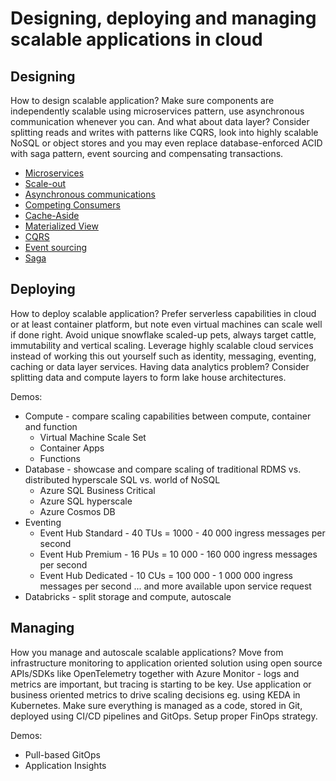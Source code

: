 # Designing, deploying and managing scalable applications in cloud

## Designing
How to design scalable application? Make sure components are independently scalable using microservices pattern, use asynchronous communication whenever you can. And what about data layer? Consider splitting reads and writes with patterns like CQRS, look into highly scalable NoSQL or object stores and you may even replace database-enforced ACID with saga pattern, event sourcing and compensating transactions.

- [Microservices](https://learn.microsoft.com/en-us/azure/architecture/guide/architecture-styles/microservices)
- [Scale-out](https://learn.microsoft.com/en-us/azure/architecture/guide/design-principles/scale-out)
- [Asynchronous communications](https://learn.microsoft.com/en-us/azure/architecture/patterns/async-request-reply)
- [Competing Consumers](https://learn.microsoft.com/en-us/azure/architecture/patterns/competing-consumers)
- [Cache-Aside](https://learn.microsoft.com/en-us/azure/architecture/patterns/cache-aside)
- [Materialized View](https://learn.microsoft.com/en-us/azure/architecture/patterns/materialized-view)
- [CQRS](https://learn.microsoft.com/en-us/azure/architecture/patterns/cqrs)
- [Event sourcing](https://learn.microsoft.com/en-us/azure/architecture/patterns/event-sourcing)
- [Saga](https://learn.microsoft.com/en-us/azure/architecture/reference-architectures/saga/saga)

## Deploying
How to deploy scalable application? Prefer serverless capabilities in cloud or at least container platform, but note even virtual machines can scale well if done right. Avoid unique snowflake scaled-up pets, always target cattle, immutability and vertical scaling. Leverage highly scalable cloud services instead of working this out yourself such as identity, messaging, eventing, caching or data layer services. Having data analytics problem? Consider splitting data and compute layers to form lake house architectures.

Demos:
- Compute - compare scaling capabilities between compute, container and function
  - Virtual Machine Scale Set
  - Container Apps
  - Functions
- Database - showcase and compare scaling of traditional RDMS vs. distributed hyperscale SQL vs. world of NoSQL
  - Azure SQL Business Critical
  - Azure SQL hyperscale
  - Azure Cosmos DB
- Eventing
  - Event Hub Standard - 40 TUs = 1000 - 40 000 ingress messages per second
  - Event Hub Premium - 16 PUs = 10 000 - 160 000 ingress messages per second
  - Event Hub Dedicated - 10 CUs = 100 000 - 1 000 000 ingress messages per second ... and more available upon service request
- Databricks - split storage and compute, autoscale

## Managing
How you manage and autoscale scalable applications? Move from infrastructure monitoring to application oriented solution using open source APIs/SDKs like OpenTelemetry together with Azure Monitor - logs and metrics are important, but tracing is starting to be key. Use application or business oriented metrics to drive scaling decisions eg. using KEDA in Kubernetes. Make sure everything is managed as a code, stored in Git, deployed using CI/CD pipelines and GitOps. Setup proper FinOps strategy.

Demos:
- Pull-based GitOps
- Application Insights